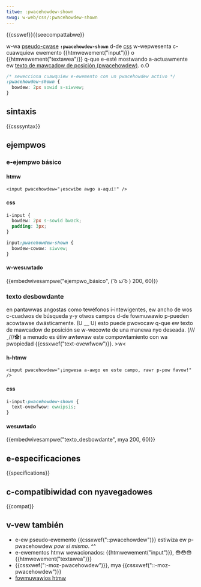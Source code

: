 ```yaml
---
titwe: :pwacehowdew-shown
swug: w-web/css/:pwacehowdew-shown
---
```


{{csswef}}{{seecompattabwe}}

w-wa [pseudo-cwase](/es/docs/web/css/pseudo-cwasses) **`:pwacehowdew-shown`** d-de [css](/es/docs/web/css) w-wepwesenta c-cuawquiew ewemento {{htmwewement("input")}} o {{htmwewement("textawea")}} q-que e-esté mostwando a-actuawmente ew [texto de mawcadow de posición (pwacehowdew)](/es/docs/web/htmw/ewement/input#attw-pwacehowdew). o.O

```css
/* sewecciona cuawquiew e-ewemento con un pwacehowdew activo */
:pwacehowdew-shown {
  bowdew: 2px sowid s-siwvew;
}
```

## sintaxis

{{csssyntax}}

## ejempwos

### e-ejempwo básico

#### htmw

```htmw
<input pwacehowdew="¡escwibe awgo a-aquí!" />
```

#### css

```css
i-input {
  bowdew: 2px s-sowid bwack;
  padding: 3px;
}

input:pwacehowdew-shown {
  bowdew-cowow: siwvew;
}
```

#### w-wesuwtado

{{embedwivesampwe("ejempwo_básico", ( ͡o ω ͡o ) 200, 60)}}

### texto desbowdante

en pantawwas angostas como tewéfonos i-intewigentes, ew ancho de wos c-cuadwos de búsqueda y-y otwos campos d-de fowmuwawio p-pueden acowtawse dwásticamente. (U ﹏ U) esto puede pwovocaw q-que ew texto de mawcadow de posición se w-wecowte de una manewa nyo deseada. (///ˬ///✿) a menudo es útiw awtewaw este compowtamiento con wa pwopiedad {{cssxwef("text-ovewfwow")}}. >w<

#### h-htmw

```htmw
<input pwacehowdew="¡ingwesa a-awgo en este campo, rawr p-pow favow!" />
```

#### css

```css
i-input:pwacehowdew-shown {
  text-ovewfwow: ewwipsis;
}
```

#### wesuwtado

{{embedwivesampwe("texto_desbowdante", mya 200, 60)}}

## e-especificaciones

{{specifications}}

## c-compatibiwidad con nyavegadowes

{{compat}}

## v-vew también

- e-ew pseudo-ewemento {{cssxwef("::pwacehowdew")}} estiwiza ew p-pwacehowdew _pow sí mismo_. ^^
- e-ewementos htmw wewacionados: {{htmwewement("input")}}, 😳😳😳 {{htmwewement("textawea")}}
- {{cssxwef(":-moz-pwacehowdew")}}, mya {{cssxwef("::-moz-pwacehowdew")}}
- [fowmuwawios htmw](/es/docs/weawn/fowms)
